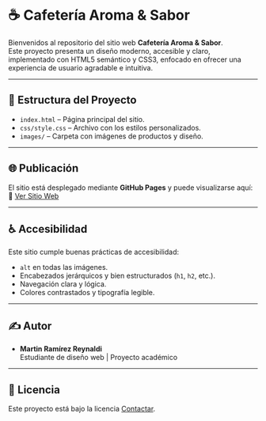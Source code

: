 # ☕ Cafetería Aroma & Sabor

Bienvenidos al repositorio del sitio web **Cafetería Aroma & Sabor**.  
Este proyecto presenta un diseño moderno, accesible y claro, implementado con HTML5 semántico y CSS3, enfocado en ofrecer una experiencia de usuario agradable e intuitiva.

---

## 📁 Estructura del Proyecto

- `index.html` – Página principal del sitio.
- `css/style.css` – Archivo con los estilos personalizados.
- `images/` – Carpeta con imágenes de productos y diseño.
  
---

## 🌐 Publicación

El sitio está desplegado mediante **GitHub Pages** y puede visualizarse aquí:  
🔗 [Ver Sitio Web](https://miguel-2025.github.io/cafeteria-aroma-sabor.github.io/)

---

## ♿ Accesibilidad

Este sitio cumple buenas prácticas de accesibilidad:

- `alt` en todas las imágenes.
- Encabezados jerárquicos y bien estructurados (`h1`, `h2`, etc.).
- Navegación clara y lógica.
- Colores contrastados y tipografía legible.

---

## ✍️ Autor

- **Martin Ramírez Reynaldi**  
  Estudiante de diseño web | Proyecto académico

---

## 📜 Licencia

Este proyecto está bajo la licencia [Contactar](https://wa.me/51980728724?text=Hola%2C%20me%20gust%C3%B3%20mucho%20tu%20p%C3%A1gina%20web.%20Me%20gustar%C3%ADa%20ponerme%20en%20contacto%20contigo%20para%20conversar%20m%C3%A1s%20al%20respecto.).


